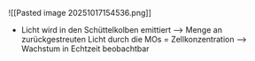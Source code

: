 ![[Pasted image 20251017154536.png]]
- Licht wird in den Schüttelkolben emittiert --> Menge an zurückgestreuten Licht durch die MOs = Zellkonzentration --> Wachstum in Echtzeit beobachtbar